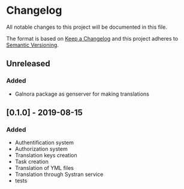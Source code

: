 # Changelog
All notable changes to this project will be documented in this file.

The format is based on [Keep a Changelog](http://keepachangelog.com/en/1.0.0/)
and this project adheres to [Semantic Versioning](http://semver.org/spec/v2.0.0.html).

## Unreleased
### Added
- Galnora package as genserver for making translations

## [0.1.0] - 2019-08-15
### Added
- Authentification system
- Authorization system
- Translation keys creation
- Task creation
- Translation of YML files
- Translation through Systran service
- tests
